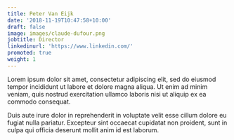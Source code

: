 ```yaml
---
title: Peter Van Eijk
date: '2018-11-19T10:47:58+10:00'
draft: false
image: images/claude-dufour.png
jobtitle: Director
linkedinurl: 'https://www.linkedin.com/'
promoted: true
weight: 1
---
```


Lorem ipsum dolor sit amet, consectetur adipiscing elit, sed do eiusmod tempor incididunt ut labore et dolore magna aliqua. Ut enim ad minim veniam, quis nostrud exercitation ullamco laboris nisi ut aliquip ex ea commodo consequat.

Duis aute irure dolor in reprehenderit in voluptate velit esse cillum dolore eu fugiat nulla pariatur. Excepteur sint occaecat cupidatat non proident, sunt in culpa qui officia deserunt mollit anim id est laborum.
